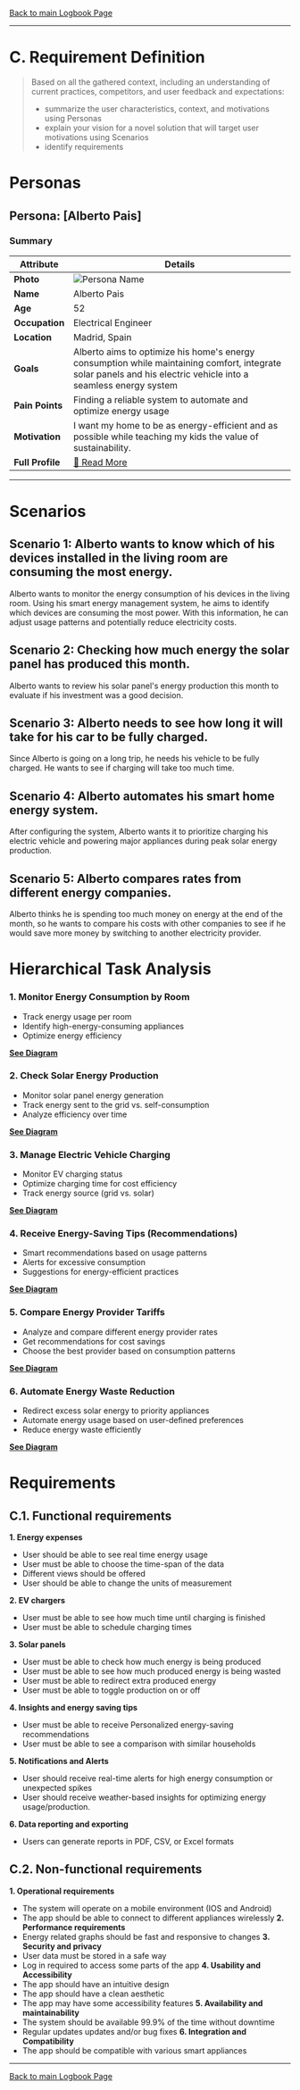 [Back to main Logbook Page](../hci_logbook.md)

---
# C. Requirement Definition
>	Based on all the gathered context, including an understanding of current practices, competitors, and user feedback and expectations: 
>	- summarize the user characteristics, context, and motivations using Personas
>	- explain your vision for a novel solution that will target user motivations using Scenarios
>	- identify requirements

# Personas
## Persona: [Alberto Pais] 
### Summary 
| Attribute        | Details                                       |
| ---------------- | --------------------------------------------- |
| **Photo**        | ![Persona Name](path/to/photo.jpg)            |
| **Name**         | Alberto Pais                                |
| **Age**          | 52                                 |
| **Occupation**   | Electrical Engineer                           |
| **Location**     | Madrid, Spain                              |
| **Goals**        | Alberto aims to optimize his home's energy consumption while maintaining comfort, integrate solar panels and his electric vehicle into a seamless energy system          |
| **Pain Points**  | Finding a reliable system to automate and optimize energy usage              |
| **Motivation**   | I want my home to be as energy-efficient and as possible while teaching my kids the value of sustainability.               |
| **Full Profile** | [📄 Read More](personas/persona2_template.md) |

---

# Scenarios

## Scenario 1: Alberto wants to know which of his devices installed in the living room are consuming the most energy.

Alberto wants to monitor the energy consumption of his devices in the living room. Using his smart energy management system, he aims to identify which devices are consuming the most power. With this information, he can adjust usage patterns and potentially reduce electricity costs.

## Scenario 2: Checking how much energy the solar panel has produced this month.

Alberto wants to review his solar panel's energy production this month to evaluate if his investment was a good decision.

## Scenario 3: Alberto needs to see how long it will take for his car to be fully charged.

Since Alberto is going on a long trip, he needs his vehicle to be fully charged. He wants to see if charging will take too much time.

## Scenario 4: Alberto automates his smart home energy system.

After configuring the system, Alberto wants it to prioritize charging his electric vehicle and powering major appliances during peak solar energy production.

## Scenario 5: Alberto compares rates from different energy companies.

Alberto thinks he is spending too much money on energy at the end of the month, so he wants to compare his costs with other companies to see if he would save more money by switching to another electricity provider.


# Hierarchical Task Analysis

### 1. Monitor Energy Consumption by Room  
   - Track energy usage per room  
   - Identify high-energy-consuming appliances  
   - Optimize energy efficiency  

   **[See Diagram](./images_tasks/Household_Consumption.png)**  

### 2. Check Solar Energy Production  
   - Monitor solar panel energy generation  
   - Track energy sent to the grid vs. self-consumption  
   - Analyze efficiency over time  

   **[See Diagram](./images_tasks/SolarPanel_Production.png)**  

### 3. Manage Electric Vehicle Charging  
   - Monitor EV charging status  
   - Optimize charging time for cost efficiency  
   - Track energy source (grid vs. solar)  

   **[See Diagram](./images_tasks/ElectricVeh_Charging.png)**  

### 4. Receive Energy-Saving Tips (Recommendations)  
   - Smart recommendations based on usage patterns  
   - Alerts for excessive consumption  
   - Suggestions for energy-efficient practices  

   **[See Diagram](./images_tasks/)**  

### 5. Compare Energy Provider Tariffs  
   - Analyze and compare different energy provider rates  
   - Get recommendations for cost savings  
   - Choose the best provider based on consumption patterns  

   **[See Diagram](./images_tasks/)**  

### 6. Automate Energy Waste Reduction  
   - Redirect excess solar energy to priority appliances  
   - Automate energy usage based on user-defined preferences  
   - Reduce energy waste efficiently  

   **[See Diagram](./images_tasks/)**  


# Requirements

## C.1. Functional requirements

**1. Energy expenses**
- User should be able to see real time energy usage
- User must be able to choose the time-span of the data
- Different views should be offered
- User should be able to change the units of measurement

**2. EV chargers**
- User must be able to see how much time until charging is finished
- User must be able to schedule charging times

**3. Solar panels**
- User must be able to check how much energy is being produced
- User must be able to see how much produced energy is being wasted
- User must be able to redirect extra produced energy
- User must be able to toggle production on or off

**4. Insights and energy saving tips**
- User must be able to receive Personalized energy-saving recommendations
- User must be able to see a comparison with similar households

**5. Notifications and Alerts**
- User should receive real-time alerts for high energy consumption or unexpected spikes
- User should receive weather-based insights for optimizing energy usage/production.

**6. Data reporting and exporting**
- Users can generate reports in PDF, CSV, or Excel formats

## C.2. Non-functional requirements

**1. Operational requirements**
- The system will operate on a mobile environment (IOS and Android)
- The app should be able to connect to different appliances wirelessly
**2. Performance requirements**
- Energy related graphs should be fast and responsive to changes
**3. Security and privacy**
- User data must be stored in a safe way
- Log in required to access some parts of the app
**4. Usability and Accessibility**
- The app should have an intuitive design
- The app should have a clean aesthetic
- The app may have some accessibility features
**5. Availability and maintainability**
- The system should be available 99.9% of the time without downtime
- Regular updates updates and/or bug fixes
**6. Integration and Compatibility**
- The app should be compatible with various smart appliances


---
[Back to main Logbook Page](hci_logbook.md)